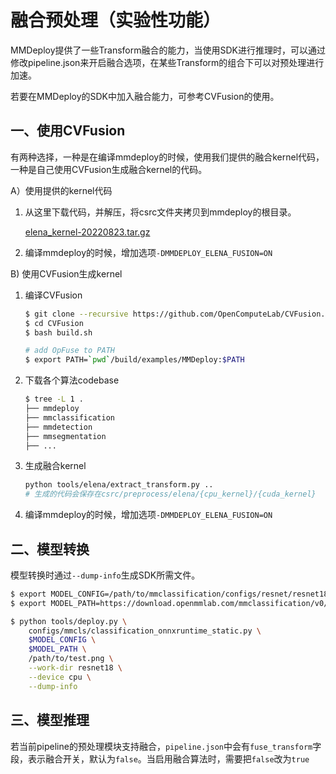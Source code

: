 # 融合预处理（实验性功能）

MMDeploy提供了一些Transform融合的能力，当使用SDK进行推理时，可以通过修改pipeline.json来开启融合选项，在某些Transform的组合下可以对预处理进行加速。

若要在MMDeploy的SDK中加入融合能力，可参考CVFusion的使用。

## 一、使用CVFusion

有两种选择，一种是在编译mmdeploy的时候，使用我们提供的融合kernel代码，一种是自己使用CVFusion生成融合kernel的代码。

A）使用提供的kernel代码

1. 从这里下载代码，并解压，将csrc文件夹拷贝到mmdeploy的根目录。

   [elena_kernel-20220823.tar.gz](https://github.com/open-mmlab/mmdeploy/files/9399795/elena_kernel-20220823.tar.gz)

2. 编译mmdeploy的时候，增加选项`-DMMDEPLOY_ELENA_FUSION=ON`

B) 使用CVFusion生成kernel

1. 编译CVFusion

   ```bash
   $ git clone --recursive https://github.com/OpenComputeLab/CVFusion.git
   $ cd CVFusion
   $ bash build.sh

   # add OpFuse to PATH
   $ export PATH=`pwd`/build/examples/MMDeploy:$PATH
   ```

2. 下载各个算法codebase

   ```bash
   $ tree -L 1 .
   ├── mmdeploy
   ├── mmclassification
   ├── mmdetection
   ├── mmsegmentation
   ├── ...
   ```

3. 生成融合kernel

   ```bash
   python tools/elena/extract_transform.py ..
   # 生成的代码会保存在csrc/preprocess/elena/{cpu_kernel}/{cuda_kernel}
   ```

4. 编译mmdeploy的时候，增加选项`-DMMDEPLOY_ELENA_FUSION=ON`

## 二、模型转换

模型转换时通过`--dump-info`生成SDK所需文件。

```bash
$ export MODEL_CONFIG=/path/to/mmclassification/configs/resnet/resnet18_8xb32_in1k.py
$ export MODEL_PATH=https://download.openmmlab.com/mmclassification/v0/resnet/resnet18_8xb32_in1k_20210831-fbbb1da6.pth

$ python tools/deploy.py \
    configs/mmcls/classification_onnxruntime_static.py \
    $MODEL_CONFIG \
    $MODEL_PATH \
    /path/to/test.png \
    --work-dir resnet18 \
    --device cpu \
    --dump-info

```

## 三、模型推理

若当前pipeline的预处理模块支持融合，`pipeline.json`中会有`fuse_transform`字段，表示融合开关，默认为`false`。当启用融合算法时，需要把`false`改为`true`
